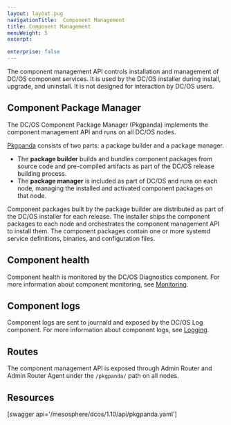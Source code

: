 ```yaml
---
layout: layout.pug
navigationTitle:  Component Management
title: Component Management
menuWeight: 5
excerpt:

enterprise: false
---
```


The component management API controls installation and management of DC/OS component services. It is used by the DC/OS installer during install, upgrade, and uninstall. It is not designed for interaction by DC/OS users.

## Component Package Manager

The DC/OS Component Package Manager (Pkgpanda) implements the component management API and runs on all DC/OS nodes.

[Pkgpanda](https://github.com/dcos/dcos/tree/master/pkgpanda) consists of two parts: a package builder and a package manager.

- The **package builder** builds and bundles component packages from source code and pre-compiled artifacts as part of the DC/OS release building process.
- The **package manager** is included as part of DC/OS and runs on each node, managing the installed and activated component packages on that node.

Component packages built by the package builder are distributed as part of the DC/OS installer for each release. The installer ships the component packages to each node and orchestrates the component management API to install them. The component packages contain one or more systemd service definitions, binaries, and configuration files.


## Component health

Component health is monitored by the DC/OS Diagnostics component. For more information about component monitoring, see [Monitoring](/mesosphere/dcos/1.10/monitoring/).


## Component logs

Component logs are sent to journald and exposed by the DC/OS Log component. For more information about component logs, see [Logging](/mesosphere/dcos/1.10/monitoring/logging/).


## Routes

The component management API is exposed through Admin Router and Admin Router Agent under the `/pkgpanda/` path on all nodes.


## Resources

[swagger api='/mesosphere/dcos/1.10/api/pkgpanda.yaml']
